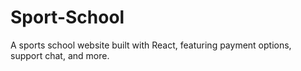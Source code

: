 # Sport-School
A sports school website built with React, featuring payment options, support chat, and more.
